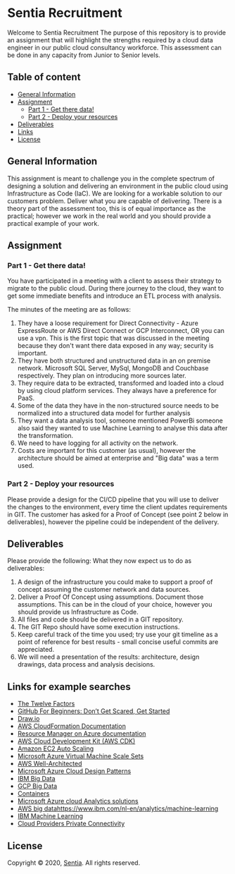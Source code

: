 # Sentia Recruitment
Welcome to Sentia Recruitment
The purpose of this repository is to provide an assignment that will highlight the strengths required by a cloud data engineer in our public cloud consultancy workforce. This assessment can be done in any capacity from Junior to Senior levels.
## Table of content
- [General Information](#general-information)
- [Assignment](#assignment)
    - [Part 1 - Get there data!](#part-1---Get-there-data!)
    - [Part 2 - Deploy your resources](#part-2---Deploy-your-resources)
- [Deliverables](#deliverables)
- [Links](#links)
- [License](#license)
## General Information
This assignment is meant to challenge you in the complete spectrum of designing a solution and delivering an environment in the public cloud using Infrastructure as Code (IaC).
We are looking for a workable solution to our customers problem. Deliver what you are capable of delivering. There is a theory part of the assessment too, this is of equal importance as the practical; however we work in the real world and you should provide a practical example of your work.

## Assignment
### Part 1 - Get there data!
You have participated in a meeting with a client to assess their strategy to migrate to the public cloud. During there journey to the cloud, they want to get some immediate benefits and introduce an ETL process with analysis.

The minutes of the meeting are as follows:

1) They have a loose requirement for Direct Connectivity - Azure ExpressRoute or AWS Direct Connect or GCP Interconnect, OR you can use a vpn. This is the first topic that was discussed in the meeting because they don't want there data exposed in any way; security is important.
2) They have both structured and unstructured data in an on premise network. Microsoft SQL Server, MySql, MongoDB and Couchbase respectively. They plan on introducing more sources later.
3) They require data to be extracted, transformed and loaded into a cloud by using cloud platform services. They always have a preference for PaaS.
4) Some of the data they have in the non-structured source needs to be normalized into a structured data model for further analysis
5) They want a data analysis tool, someone mentioned PowerBi someone also said they wanted to use Machine Learning to analyse this data after the transformation.
6) We need to have logging for all activity on the network.
7) Costs are important for this customer (as usual), however the architecture should be aimed at enterprise and "Big data" was a term used.

### Part 2 - Deploy your resources
Please provide a design for the CI/CD pipeline that you will use to deliver the changes to the environment, every time the client updates requirements in GIT.
The customer has asked for a Proof of Concept (see point 2 below in deliverables), however the pipeline could be independent of the delivery.

## Deliverables
Please provide the following:
What they now expect us to do as deliverables:
1) A design of the infrastructure you could make to support a proof of concept assuming the customer network and data sources.
2) Deliver a Proof Of Concept using assumptions. Document those assumptions. This can be in the cloud of your choice, however you should provide us Infrastructure as Code.
3) All files and code should be delivered in a GIT repository.
4) The GIT Repo should have some execution instructions.
5) Keep careful track of the time you used; try use your git timeline as a point of reference for best results - small concise useful commits are appreciated.
6) We will need a presentation of the results: architecture, design drawings, data process and analysis decisions.

## Links for example searches
- [The Twelve Factors](https://12factor.net/)
- [GitHub For Beginners: Don’t Get Scared, Get Started](https://readwrite.com/2013/09/30/understanding-github-a-journey-for-beginners-part-1/)
- [Draw.io](https://www.draw.io/)
- [AWS CloudFormation Documentation](https://docs.aws.amazon.com/cloudformation/index.html)
- [Resource Manager on Azure documentation](https://docs.microsoft.com/en-us/azure/azure-resource-manager/)
- [AWS Cloud Development Kit (AWS CDK)](https://github.com/aws/aws-cdk)
- [Amazon EC2 Auto Scaling](https://aws.amazon.com/ec2/autoscaling/?sc_channel=ba&sc_campaign=autoscaling-ec2-button&sc_medium=button&sc_country=global&sc_geo=global&sc_outcome=aware)
- [Microsoft Azure Virtual Machine Scale Sets](https://docs.microsoft.com/en-us/azure/virtual-machine-scale-sets/overview?toc=%2Fazure%2Fvirtual-machines%2Flinux%2Ftoc.json)
- [AWS Well-Architected](https://aws.amazon.com/architecture/well-architected/)
- [Microsoft Azure Cloud Design Patterns](https://docs.microsoft.com/en-us/azure/architecture/patterns/)
- [IBM Big Data](https://www.ibm.com/nl-en/it-infrastructure/solutions/big-data)
- [GCP Big Data](https://cloud.google.com/what-is-big-data)
- [Containers](https://www.docker.com/resources/what-container)
- [Microsoft Azure cloud Analytics solutions](https://docs.microsoft.com/en-us/azure/architecture/solution-ideas/articles/advanced-analytics-on-big-data)
- [AWS big data](https://aws.amazon.com/big-data/datalakes-and-analytics/)https://www.ibm.com/nl-en/analytics/machine-learning
- [IBM Machine Learning](https://www.ibm.com/nl-en/analytics/machine-learning)
- [Cloud Providers Private Connectivity](https://www.megaport.com/blog/comparing-cloud-providers-private-connectivity/)
## License
Copyright © 2020, [Sentia](https://sentia.com). All rights reserved.
